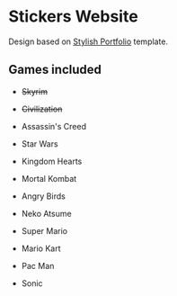 # Stickers Website

Design based on [Stylish Portfolio](https://startbootstrap.com/template-overviews/stylish-portfolio/) template.

## Games included

- ~~Skyrim~~
- ~~Civilization~~
- Assassin's Creed
- Star Wars

- Kingdom Hearts
- Mortal Kombat
- Angry Birds
- Neko Atsume

- Super Mario
- Mario Kart
- Pac Man
- Sonic
